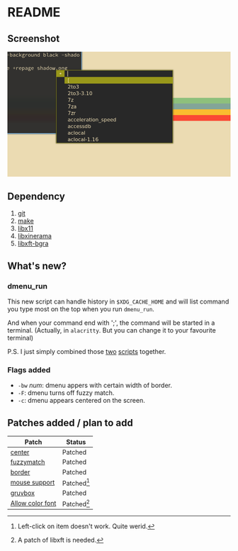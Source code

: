 # README
## Screenshot
![Screenshot](dmenu.png 'Screenshot')
## Dependency
1. [git](https://archlinux.org/packages/extra/x86_64/git/)
2. [make](https://archlinux.org/packages/core/x86_64/make/)
3. [libx11](https://archlinux.org/packages/extra/x86_64/libx11/)
4. [libxinerama](https://archlinux.org/packages/extra/x86_64/libxinerama/)
5. [libxft-bgra](https://aur.archlinux.org/packages/libxft-bgra)
## What's new?
### dmenu_run
This new script can handle history in `$XDG_CACHE_HOME` and will list command
you type most on the top when you run `dmenu_run`.

And when your command end with ';', the command will be started in a terminal.
(Actually, in `alacritty`. But you can change it to your favourite terminal)

P.S. I just simply combined those
[two](https://tools.suckless.org/dmenu/scripts/dmenu_run_with_command_history)
[scripts](https://tools.suckless.org/dmenu/scripts/dmenu_run_i) together.
### Flags added
* `-bw` *num*: dmenu appers with certain width of border.
* `-F`: dmenu turns off fuzzy match.
* `-c`: dmenu appears centered on the screen.
## Patches added / plan to add
Patch | Status |
---|---|
[center](https://tools.suckless.org/dmenu/patches/center/)  | Patched |
[fuzzymatch](https://tools.suckless.org/dmenu/patches/fuzzymatch/) | Patched|
[border](https://tools.suckless.org/dmenu/patches/border/) | Patched |
[mouse support](https://tools.suckless.org/dmenu/patches/mouse-support/) | Patched[^1] |
[gruvbox](https://tools.suckless.org/dmenu/patches/gruvbox/) | Patched |
[Allow color font](https://tools.suckless.org/dmenu/patches/allow-color-font/) | Patched[^2] |
[^1]:Left-click on item doesn't work. Quite werid.
[^2]:A patch of libxft is needed.
